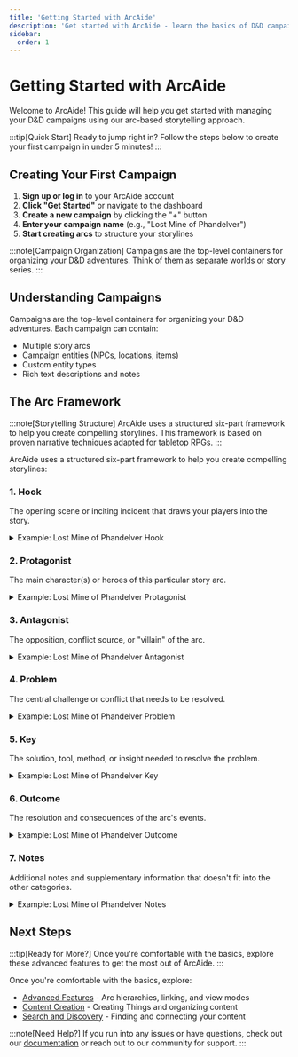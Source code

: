 ```yaml
---
title: 'Getting Started with ArcAide'
description: 'Get started with ArcAide - learn the basics of D&D campaign management using our arc-based storytelling approach.'
sidebar:
  order: 1
---
```


# Getting Started with ArcAide

Welcome to ArcAide! This guide will help you get started with managing your D&D campaigns using our arc-based storytelling approach.

:::tip[Quick Start]
Ready to jump right in? Follow the steps below to create your first campaign in under 5 minutes!
:::

## Creating Your First Campaign

1. **Sign up or log in** to your ArcAide account
2. **Click "Get Started"** or navigate to the dashboard
3. **Create a new campaign** by clicking the "+" button
4. **Enter your campaign name** (e.g., "Lost Mine of Phandelver")
5. **Start creating arcs** to structure your storylines

:::note[Campaign Organization]
Campaigns are the top-level containers for organizing your D&D adventures. Think of them as separate worlds or story series.
:::

## Understanding Campaigns

Campaigns are the top-level containers for organizing your D&D adventures. Each campaign can contain:

- Multiple story arcs
- Campaign entities (NPCs, locations, items)
- Custom entity types
- Rich text descriptions and notes

## The Arc Framework

:::note[Storytelling Structure]
ArcAide uses a structured six-part framework to help you create compelling storylines. This framework is based on proven narrative techniques adapted for tabletop RPGs.
:::

ArcAide uses a structured six-part framework to help you create compelling storylines:

### 1. Hook

The opening scene or inciting incident that draws your players into the story.

<details>
<summary>Example: Lost Mine of Phandelver Hook</summary>

_"While traveling to Phandalin, the party discovers an abandoned wagon with signs of a struggle and goblin tracks leading into the woods."_

This hook immediately presents a mystery and potential danger, giving players a clear reason to investigate.

</details>

### 2. Protagonist

The main character(s) or heroes of this particular story arc.

<details>
<summary>Example: Lost Mine of Phandelver Protagonist</summary>

_"The adventuring party, hired by Gundren Rockseeker to escort supplies to Phandalin."_

Clear identification of who the heroes are and their initial motivation.

</details>

### 3. Antagonist

The opposition, conflict source, or "villain" of the arc.

<details>
<summary>Example: Lost Mine of Phandelver Antagonist</summary>

_"Klarg, the bugbear leader of a goblin tribe that has captured Gundren and his escort."_

A specific, named threat that the players can focus on confronting.

</details>

### 4. Problem

The central challenge or conflict that needs to be resolved.

<details>
<summary>Example: Lost Mine of Phandelver Problem</summary>

_"Gundren has been captured and his location is unknown. The supplies he was expecting are crucial for the town's defense."_

A clear problem statement that drives the story forward.

</details>

### 5. Key

The solution, tool, method, or insight needed to resolve the problem.

<details>
<summary>Example: Lost Mine of Phandelver Key</summary>

_"Following the goblin tracks to their hideout, gathering information from captured goblins, and staging a rescue mission."_

The path to resolution that players must discover and execute.

</details>

### 6. Outcome

The resolution and consequences of the arc's events.

<details>
<summary>Example: Lost Mine of Phandelver Outcome</summary>

_"Gundren is rescued and reveals the location of Wave Echo Cave. The party learns about the Black Spider's involvement."_

How the arc concludes and sets up future story developments.

</details>

### 7. Notes

Additional notes and supplementary information that doesn't fit into the other categories.

<details>
<summary>Example: Lost Mine of Phandelver Notes</summary>

_"Player feedback: loved the goblin ambush tactics. Next time, add more environmental hazards to the hideout."_

Meta-information for improving future sessions.

</details>

## Next Steps

:::tip[Ready for More?]
Once you're comfortable with the basics, explore these advanced features to get the most out of ArcAide.
:::

Once you're comfortable with the basics, explore:

- [Advanced Features](./advanced-features) - Arc hierarchies, linking, and view modes
- [Content Creation](./advanced-features#managing-campaign-entities) - Creating Things and organizing content
- [Search and Discovery](./advanced-features#search-and-discovery) - Finding and connecting your content

:::note[Need Help?]
If you run into any issues or have questions, check out our [documentation](/docs/) or reach out to our community for support.
:::
